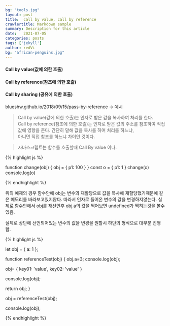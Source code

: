 ```yaml
---
bg: "tools.jpg"
layout: post
title:  call by value, call by reference
crawlertitle: Markdown sample
summary: Description for this article
date:   2021-07-05
categories: posts
tags: ['jekyll']
author: redVi
bg: "african-penguins.jpg"
---
```



#### Call by value(값에 의한 호출)
#### Call by reference(참조에 의한 호출)
#### Call by sharing (공유에 의한 호출)

blueshw.github.io/2018/09/15/pass-by-reference -> 예시

>  Call by value(값에 의한 호출)는 인자로 받은 값을 복사하여 처리를 한다. <br/>
Call by reference(참조에 의한 호출)는 인자로 받은 값의 주소를 참조하여 직접 값에 영향을 준다. 간단히 말해 값을 복사를 하여 처리를 하느냐, <br/>
 아니면 직접 참조를 하느냐 차이인 것이다.

> 자바스크립트는 함수를 호출할때 Call By value 이다.

{% highlight js %}

function change(obj) {
  obj = { p1: 100 }
}
const o = { p1: 1 }
change(o)
console.log(o)

{% endhighlight %}

위의 예제의 경우 함수안에 obj는 변수의 재할당으로 값을 복사해 재할당했기때문에 같은 메모리를 바라보고있지않다.
따라서 인자로 들어온 변수의 값을 변경하지않는다.
실제로 함수안에서 obj를 재선언후 obj.a의 값을 찍어보면 undefined가 찍히는것을 볼수있음.

실제로 상단에 선언되어있는 변수의 값을 변경을 원할시 하단의 형식으로 대부분 진행함.

{% highlight js %}

let obj = { a: 1 };

function referenceTest(obj) {
  obj.a=3;
  console.log(obj);

  obj= {
    key01: 'value', key02: 'value'
  }

  console.log(obj);

  return obj;
}

obj = referenceTest(obj);

console.log(obj);

{% endhighlight %}



